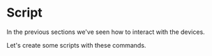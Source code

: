# Script

In the previous sections we've seen how to interact with the devices. 

Let's create some scripts with these commands.
